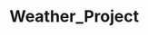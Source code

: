 # Weather_Project
<!--![image alt](https://github.com/Itsyashasvibhati/BG_gradient_website/blob/592847851da4c9555a3ad212423e9fd9a1f82316/Screenshot1Bg.png) -->



